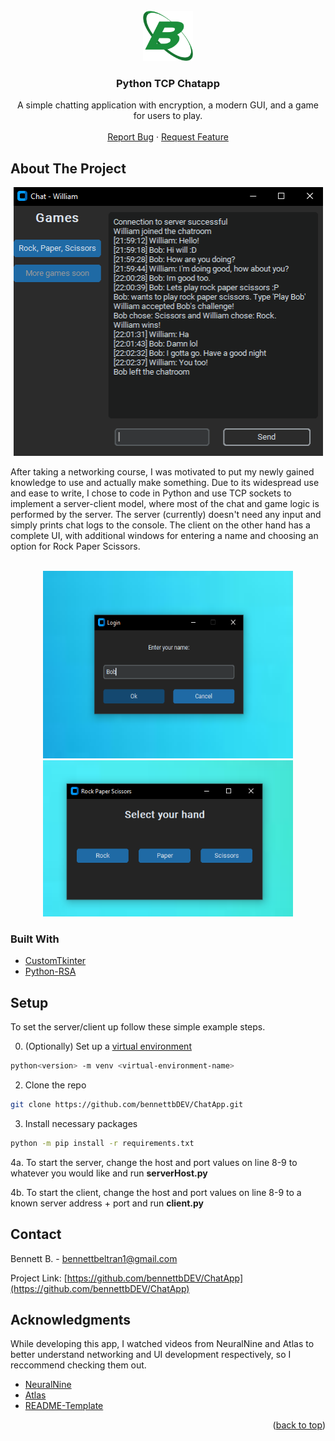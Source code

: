 <!-- PROJECT LOGO -->
<br />
<div align="center">
  <a href="https://github.com/bennettbDEV/ChatApp">
    <img src="images/logo_single.png" alt="Logo" width="80" height="80">
  </a>

<h3 align="center">Python TCP Chatapp</h3>

  <p align="center">
    A simple chatting application with encryption, a modern GUI, and a game for users to play.
    <br />
    <br />
    <a href="https://github.com/bennettbDEV/ChatApp/issues/new?labels=bug&template=bug-report---.md">Report Bug</a>
    ·
    <a href="https://github.com/bennettbDEV/ChatApp/issues/new?labels=enhancement&template=feature-request---.md">Request Feature</a>
  </p>
</div>

<!-- ABOUT THE PROJECT -->
## About The Project

<div align="center">
  <a>
    <img src="images/chatp2.png" alt="chat_example" width="495" height="430">
  </a>
</div>

After taking a networking course, I was motivated to put my newly gained knowledge to use and actually make something. 
Due to its widespread use and ease to write, I chose to code in Python and use TCP sockets to implement a server-client
model, where most of the chat and game logic is performed by the server. The server (currently) doesn't need any input and simply prints chat logs to the console.
The client on the other hand has a complete UI, with additional windows for entering a name and choosing an option for Rock Paper Scissors.

<br />

<div align="center">
  <a>
    <img src="images/name_prompt.png" alt="name_prompt" width="400" height="300"/>      <img src="images/rps_prompt.png" alt="rps_prompt" width="400" height="250"/>
  </a>
</div>

  
### Built With

* <a href="https://github.com/TomSchimansky/CustomTkinter">CustomTkinter</a>
* <a href="https://github.com/sybrenstuvel/python-rsa">Python-RSA</a>


<!-- GETTING STARTED -->
## Setup

To set the server/client up follow these simple example steps.

0. (Optionally) Set up a [virtual environment](https://www.freecodecamp.org/news/how-to-setup-virtual-environments-in-python/)
```sh
python<version> -m venv <virtual-environment-name>
```
2. Clone the repo
```sh
git clone https://github.com/bennettbDEV/ChatApp.git
```
3. Install necessary packages
```sh
python -m pip install -r requirements.txt
```
4a. To start the server, change the host and port values on line 8-9 to whatever you would like and run **serverHost.py**

4b. To start the client, change the host and port values on line 8-9 to a known server address + port and run **client.py** 

<!-- CONTACT -->
## Contact

Bennett B. - bennettbeltran1@gmail.com

Project Link: [https://github.com/bennettbDEV/ChatApp](https://github.com/bennettbDEV/ChatApp)


<!-- ACKNOWLEDGMENTS -->
## Acknowledgments
While developing this app, I watched videos from NeuralNine and Atlas to better understand networking and UI development respectively, so I reccommend checking them out.
* [NeuralNine](https://www.youtube.com/@NeuralNine)
* [Atlas](https://youtube.com/playlist?list=PLpMixYKO4EXeaGnqT_YWx7_mA77bz2VqM&si=LXwmlks4OqyhAUtU)
* [README-Template](https://github.com/othneildrew/Best-README-Template)

<p align="right">(<a href="#readme-top">back to top</a>)</p>


<!-- MARKDOWN LINKS & IMAGES -->
<!-- https://www.markdownguide.org/basic-syntax/#reference-style-links -->
[contributors-shield]: https://img.shields.io/github/contributors/bennettbDEV/ChatApp.svg?style=for-the-badge
[contributors-url]: https://github.com/bennettbDEV/ChatApp/graphs/contributors
[forks-shield]: https://img.shields.io/github/forks/bennettbDEV/ChatApp.svg?style=for-the-badge
[forks-url]: https://github.com/bennettbDEV/ChatApp/network/members
[stars-shield]: https://img.shields.io/github/stars/bennettbDEV/ChatApp.svg?style=for-the-badge
[stars-url]: https://github.com/bennettbDEV/ChatApp/stargazers
[issues-shield]: https://img.shields.io/github/issues/bennettbDEV/ChatApp.svg?style=for-the-badge
[issues-url]: https://github.com/bennettbDEV/ChatApp/issues
[license-shield]: https://img.shields.io/github/license/bennettbDEV/ChatApp.svg?style=for-the-badge
[license-url]: https://github.com/bennettbDEV/ChatApp/blob/master/LICENSE.txt
[linkedin-shield]: https://img.shields.io/badge/-LinkedIn-black.svg?style=for-the-badge&logo=linkedin&colorB=555
[linkedin-url]: https://linkedin.com/in/bennettbeltran
[chatp2-screenshot]: images/chatp2.png
